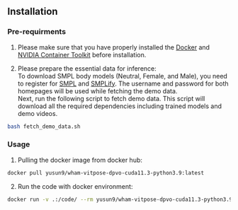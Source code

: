 ## Installation

### Pre-requirments  
1. Please make sure that you have properly installed the [Docker](https://www.docker.com/) and [NVIDIA Container Toolkit](https://docs.nvidia.com/datacenter/cloud-native/container-toolkit/latest/install-guide.html) before installation.

2. Please prepare the essential data for inference:   
To download SMPL body models (Neutral, Female, and Male), you need to register for [SMPL](https://smpl.is.tue.mpg.de/) and [SMPLify](https://smplify.is.tue.mpg.de/). The username and password for both homepages will be used while fetching the demo data.  
Next, run the following script to fetch demo data. This script will download all the required dependencies including trained models and demo videos.  
```bash
bash fetch_demo_data.sh
```

### Usage
1. Pulling the docker image from docker hub:
```bash
docker pull yusun9/wham-vitpose-dpvo-cuda11.3-python3.9:latest
```

2. Run the code with docker environment:
```bash
docker run -v .:/code/ --rm yusun9/wham-vitpose-dpvo-cuda11.3-python3.9 python demo.py --video examples/IMG_9732.mov
```